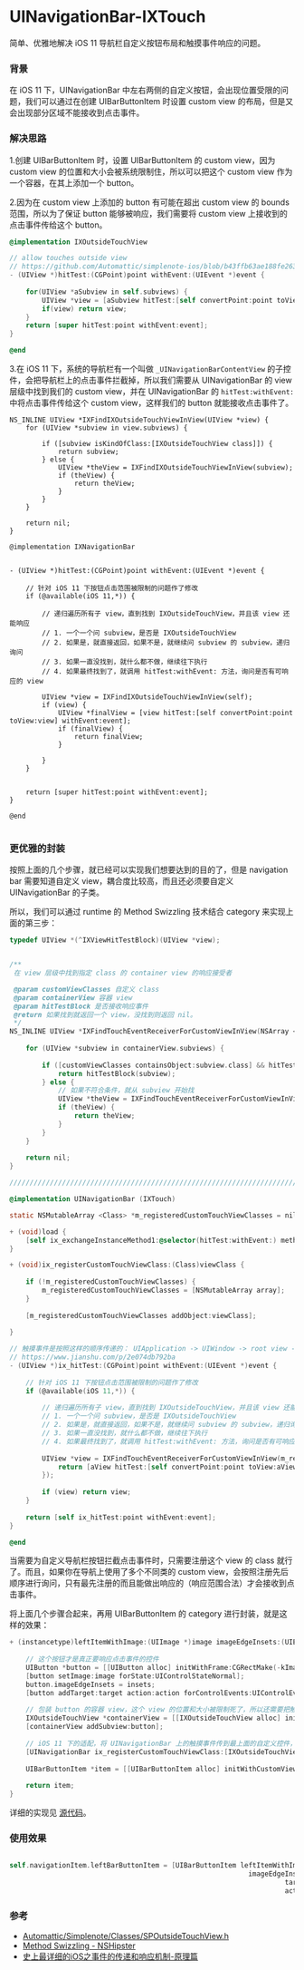 # UINavigationBar-IXTouch

简单、优雅地解决 iOS 11 导航栏自定义按钮布局和触摸事件响应的问题。


### 背景

在 iOS 11 下，UINavigationBar 中左右两侧的自定义按钮，会出现位置受限的问题，我们可以通过在创建 UIBarButtonItem 时设置 custom view 的布局，但是又会出现部分区域不能接收到点击事件。



### 解决思路

1.创建 UIBarButtonItem 时，设置 UIBarButtonItem 的 custom view，因为 custom view 的位置和大小会被系统限制住，所以可以把这个  custom view 作为一个容器，在其上添加一个 button。


2.因为在 custom view 上添加的 button 有可能在超出 custom view 的 bounds 范围，所以为了保证 button 能够被响应，我们需要将 custom view 上接收到的点击事件传给这个 button。

``` Objective-C
@implementation IXOutsideTouchView

// allow touches outside view
// https://github.com/Automattic/simplenote-ios/blob/b43ffb63ae188fe263bf7419e44b7075ea7ddf22/Simplenote/Classes/SPOutsideTouchView.h
- (UIView *)hitTest:(CGPoint)point withEvent:(UIEvent *)event {
    
    for(UIView *aSubview in self.subviews) {
        UIView *view = [aSubview hitTest:[self convertPoint:point toView:aSubview] withEvent:event];
        if(view) return view;
    }
    return [super hitTest:point withEvent:event];
}

@end
```

3.在 iOS 11 下，系统的导航栏有一个叫做 `_UINavigationBarContentView` 的子控件，会把导航栏上的点击事件拦截掉，所以我们需要从 UINavigationBar 的 view 层级中找到我们的 custom view，并在  UINavigationBar 的 `hitTest:withEvent:` 中将点击事件传给这个 custom view，这样我们的 button 就能接收点击事件了。

```
NS_INLINE UIView *IXFindIXOutsideTouchViewInView(UIView *view) {
    for (UIView *subview in view.subviews) {

        if ([subview isKindOfClass:[IXOutsideTouchView class]]) {
            return subview;
        } else {
            UIView *theView = IXFindIXOutsideTouchViewInView(subview);
            if (theView) {
                return theView;
            }
        }
    }
    
    return nil;
}

@implementation IXNavigationBar


- (UIView *)hitTest:(CGPoint)point withEvent:(UIEvent *)event {
    
    // 针对 iOS 11 下按钮点击范围被限制的问题作了修改
    if (@available(iOS 11,*)) {
        
        // 递归遍历所有子 view，直到找到 IXOutsideTouchView，并且该 view 还能响应
        // 1. 一个一个问 subview，是否是 IXOutsideTouchView
        // 2. 如果是，就直接返回，如果不是，就继续问 subview 的 subview，递归询问
        // 3. 如果一直没找到，就什么都不做，继续往下执行
        // 4. 如果最终找到了，就调用 hitTest:withEvent: 方法，询问是否有可响应的 view
        
        UIView *view = IXFindIXOutsideTouchViewInView(self);
        if (view) {
            UIView *finalView = [view hitTest:[self convertPoint:point toView:view] withEvent:event];
            if (finalView) {
                return finalView;
            }
            
        }
    }

    
    return [super hitTest:point withEvent:event];
}

@end


```

### 更优雅的封装
按照上面的几个步骤，就已经可以实现我们想要达到的目的了，但是 navigation bar 需要知道自定义 view，耦合度比较高，而且还必须要自定义 UINavigationBar 的子类。


所以，我们可以通过 runtime 的 Method Swizzling 技术结合 category 来实现上面的第三步：
  
``` Objective-C 
typedef UIView *(^IXViewHitTestBlock)(UIView *view);


/**
 在 view 层级中找到指定 class 的 container view 的响应接受者

 @param customViewClasses 自定义 class
 @param containerView 容器 view
 @param hitTestBlock 是否接收响应事件
 @return 如果找到就返回一个 view，没找到则返回 nil。
 */
NS_INLINE UIView *IXFindTouchEventReceiverForCustomViewInView(NSArray <Class> *customViewClasses, UIView *containerView, IXViewHitTestBlock hitTestBlock) {
   
    for (UIView *subview in containerView.subviews) {
        
        if ([customViewClasses containsObject:subview.class] && hitTestBlock(subview)) { // 是自定义 view，并且能接收响应
            return hitTestBlock(subview);
        } else {
            // 如果不符合条件，就从 subview 开始找
            UIView *theView = IXFindTouchEventReceiverForCustomViewInView(customViewClasses, subview, hitTestBlock);
            if (theView) {
                return theView;
            }
        }
    }
    
    return nil;
}

//////////////////////////////////////////////////////////////////////////////////////////

@implementation UINavigationBar (IXTouch)

static NSMutableArray <Class> *m_registeredCustomTouchViewClasses = nil;

+ (void)load {
    [self ix_exchangeInstanceMethod1:@selector(hitTest:withEvent:) method2:@selector(ix_hitTest:withEvent:)];
}

+ (void)ix_registerCustomTouchViewClass:(Class)viewClass {
    
    if (!m_registeredCustomTouchViewClasses) {
        m_registeredCustomTouchViewClasses = [NSMutableArray array];
    }
    
    [m_registeredCustomTouchViewClasses addObject:viewClass];
    
}

// 触摸事件是按照这样的顺序传递的： UIApplication -> UIWindow -> root view -> subview -> subview... 直到找到合适的 view
// https://www.jianshu.com/p/2e074db792ba
- (UIView *)ix_hitTest:(CGPoint)point withEvent:(UIEvent *)event {
    
    // 针对 iOS 11 下按钮点击范围被限制的问题作了修改
    if (@available(iOS 11,*)) {
        
        // 递归遍历所有子 view，直到找到 IXOutsideTouchView，并且该 view 还能响应
        // 1. 一个一个问 subview，是否是 IXOutsideTouchView
        // 2. 如果是，就直接返回，如果不是，就继续问 subview 的 subview，递归询问
        // 3. 如果一直没找到，就什么都不做，继续往下执行
        // 4. 如果最终找到了，就调用 hitTest:withEvent: 方法，询问是否有可响应的 view
        
        UIView *view = IXFindTouchEventReceiverForCustomViewInView(m_registeredCustomTouchViewClasses, self, ^(UIView *aView){
            return [aView hitTest:[self convertPoint:point toView:aView] withEvent:event];
        });
        
        if (view) return view;
    }
    
    return [self ix_hitTest:point withEvent:event];
}

@end
```

当需要为自定义导航栏按钮拦截点击事件时，只需要注册这个 view 的 class 就行了。而且，如果你在导航上使用了多个不同类的 custom view，会按照注册先后顺序进行询问，只有最先注册的而且能做出响应的（响应范围合法）才会接收到点击事件。

将上面几个步骤合起来，再用 UIBarButtonItem 的 category 进行封装，就是这样的效果：

``` Objective-C
+ (instancetype)leftItemWithImage:(UIImage *)image imageEdgeInsets:(UIEdgeInsets)insets target:(id)target action:(SEL)action {
    
    // 这个按钮才是真正要响应点击事件的控件
    UIButton *button = [[UIButton alloc] initWithFrame:CGRectMake(-kImageBarButtonSidePadding, 0, kNavigationBarHeight, kNavigationBarHeight)];
    [button setImage:image forState:UIControlStateNormal];
    button.imageEdgeInsets = insets;
    [button addTarget:target action:action forControlEvents:UIControlEventTouchUpInside];
    
    // 包装 button 的容器 view，这个 view 的位置和大小被限制死了，所以还需要把触摸事件传给 button
    IXOutsideTouchView *containerView = [[IXOutsideTouchView alloc] initWithFrame:CGRectMake(0, 0, kNavigationBarHeight, kNavigationBarHeight)];
    [containerView addSubview:button];
    
    // iOS 11 下的适配，将 UINavigationBar 上的触摸事件传到最上面的自定义控件，防止被系统的 _UINavigationBarContentView 拦截掉
    [UINavigationBar ix_registerCustomTouchViewClass:[IXOutsideTouchView class]];
    
    UIBarButtonItem *item = [[UIBarButtonItem alloc] initWithCustomView:containerView];
    
    return item;
}

```

详细的实现见 [源代码](https://github.com/ShannonChenCHN/UINavigationBar-IXTouch/tree/master/Classes)。

### 使用效果


``` Objective-C

self.navigationItem.leftBarButtonItem = [UIBarButtonItem leftItemWithImage:[UIImage imageNamed:@"navigationbar_back_black"]
                                                           imageEdgeInsets:UIEdgeInsetsZero
                                                                    target:self
                                                                    action:@selector(pop)];
```

### 参考

- [Automattic/Simplenote/Classes/SPOutsideTouchView.h](https://github.com/Automattic/simplenote-ios/blob/b43ffb63ae188fe263bf7419e44b7075ea7ddf22/Simplenote/Classes/SPOutsideTouchView.h)
- [Method Swizzling - NSHipster](http://nshipster.cn/method-swizzling/)
- [史上最详细的iOS之事件的传递和响应机制-原理篇](https://www.jianshu.com/p/2e074db792ba)
